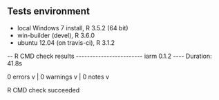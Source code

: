 
## Tests environment 

* local Windows 7 install, R 3.5.2 (64 bit)
* win-builder (devel), R 3.6.0
* ubuntu 12.04 (on travis-ci), R 3.1.2


-- R CMD check results ------------------------ iarm 0.1.2 ----
Duration: 41.8s

0 errors v | 0 warnings v | 0 notes v

R CMD check succeeded
